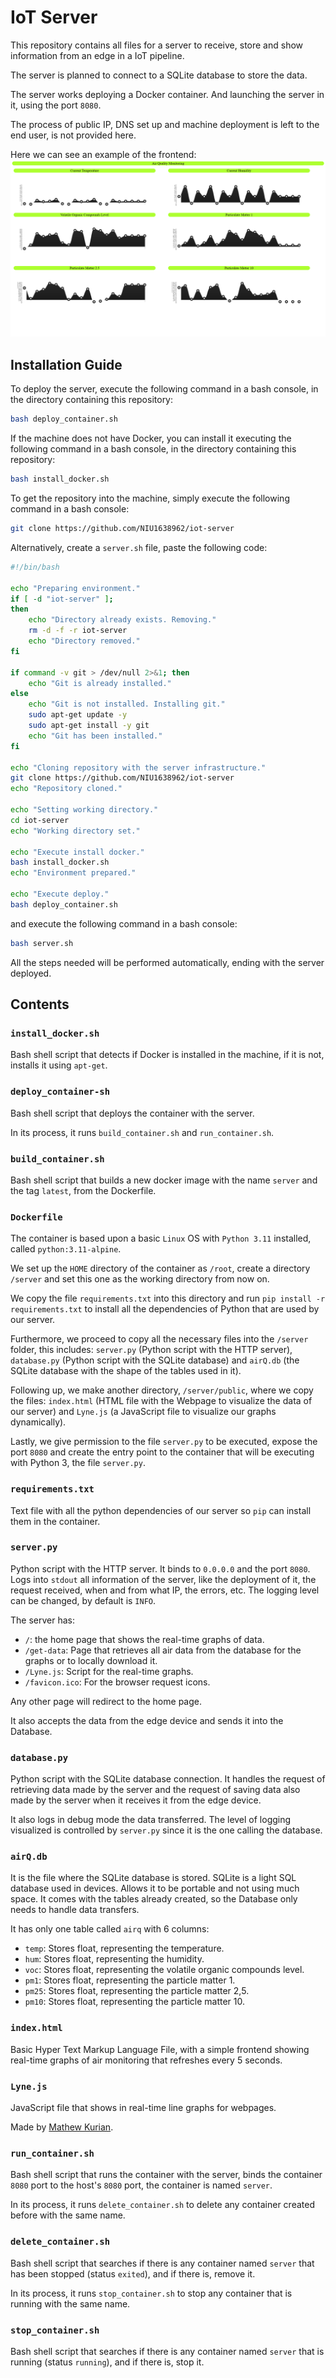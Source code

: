 # IoT Server
This repository contains all files for a server to receive, store and show information from an edge in a IoT pipeline. 

The server is planned to connect to a SQLite database to store the data.

The server works deploying a Docker container. And launching the server in it, using the port `8080`.

The process of public IP, DNS set up and machine deployment is left to the end user, is not provided here.

Here we can see an example of the frontend:
![Image of the front end of the Webpage provided by the server](images/frontend.png)

## Installation Guide
To deploy the server, execute the following command in a bash console, in the directory containing this repository:

````bash
bash deploy_container.sh
````

If the machine does not have Docker, you can install it executing the following command in a bash console, in the directory containing this repository:

````bash
bash install_docker.sh
````

To get the repository into the machine, simply execute the following command in a bash console:

````bash
git clone https://github.com/NIU1638962/iot-server
````

Alternatively, create a `server.sh` file, paste the following code:

````bash
#!/bin/bash

echo "Preparing environment."
if [ -d "iot-server" ];
then
    echo "Directory already exists. Removing."
    rm -d -f -r iot-server
    echo "Directory removed."
fi

if command -v git > /dev/null 2>&1; then
    echo "Git is already installed."
else
    echo "Git is not installed. Installing git."
    sudo apt-get update -y
    sudo apt-get install -y git
    echo "Git has been installed."
fi

echo "Cloning repository with the server infrastructure."
git clone https://github.com/NIU1638962/iot-server
echo "Repository cloned."

echo "Setting working directory."
cd iot-server
echo "Working directory set."

echo "Execute install docker."
bash install_docker.sh
echo "Environment prepared."

echo "Execute deploy."
bash deploy_container.sh
````

and execute the following command in a bash console:

````bash
bash server.sh
````

All the steps needed will be performed automatically, ending with the server deployed.

## Contents
### `install_docker.sh`
Bash shell script that detects if Docker is installed in the machine, if it is not, installs it using `apt-get`.

### `deploy_container-sh`
Bash shell script that deploys the container with the server. 

In its process, it runs `build_container.sh` and `run_container.sh`.

### `build_container.sh`
Bash shell script that builds a new docker image with the name `server` and the tag `latest`, from the Dockerfile.

### `Dockerfile`
The container is based upon a basic `Linux` OS with `Python 3.11` installed, called `python:3.11-alpine`.

We set up the `HOME` directory of the container as `/root`, create a directory `/server` and set this one as the working directory from now on.

We copy the file `requirements.txt` into this directory and run `pip install -r requirements.txt` to install all the dependencies of Python that are used by our server.

Furthermore, we proceed to copy all the necessary files into the `/server` folder, this includes: `server.py` (Python script with the HTTP server), `database.py` (Python script with the SQLite database) and `airQ.db` (the SQLite database with the shape of the tables used in it).

Following up, we make another directory, `/server/public`, where we copy the files: `index.html` (HTML file with the Webpage to visualize the data of our server) and `Lyne.js` (a JavaScript file to visualize our graphs dynamically).

Lastly, we give permission to the file `server.py` to be executed, expose the port `8080` and create the entry point to the container that will be executing with Python 3, the file `server.py`.

### `requirements.txt`
Text file with all the python dependencies of our server so `pip` can install them in the container.

### `server.py`
Python script with the HTTP server. It binds to `0.0.0.0` and the port `8080`. Logs into `stdout` all information of the server, like the deployment of it, the request received, when and from what IP, the errors, etc. The logging level can be changed, by default is `INFO`.

The server has:
 - `/`: the home page that shows the real-time graphs of data. 
 - `/get-data`: Page that retrieves all air data from the database for the graphs or to locally download it.
 - `/Lyne.js`: Script for the real-time graphs.
 - `/favicon.ico`: For the browser request icons.

Any other page will redirect to the home page.

It also accepts the data from the edge device and sends it into the Database.

### `database.py`
Python script with the SQLite database connection. It handles the request of retrieving data made by the server and the request of saving data also made by the server when it receives it from the edge device.

It also logs in debug mode the data transferred. The level of logging visualized is controlled by `server.py` since it is the one calling the database.

### `airQ.db`
It is the file where the SQLite database is stored. SQLite is a light SQL database used in devices. Allows it to be portable and not using much space. It comes with the tables already created, so the Database only needs to handle data transfers.

It has only one table called `airq` with 6 columns:
- `temp`: Stores float, representing the temperature.
- `hum`: Stores float, representing the humidity.
- `voc`: Stores float, representing the volatile organic compounds level.
- `pm1`: Stores float, representing the particle matter 1.
- `pm25`: Stores float, representing the particle matter 2,5.
- `pm10`: Stores float, representing the particle matter 10.

### `index.html`
Basic Hyper Text Markup Language File, with a simple frontend showing real-time graphs of air monitoring that refreshes every 5 seconds.

### `Lyne.js`
JavaScript file that shows in real-time line graphs for webpages.

Made by [Mathew Kurian](https://github.com/mathew-kurian/Lyne.js).

### `run_container.sh`
Bash shell script that runs the container with the server, binds the container `8080` port to the host's `8080` port, the container is named `server`. 

In its process, it runs `delete_container.sh` to delete any container created before with the same name.

### `delete_container.sh`
Bash shell script that searches if there is any container named `server` that has been stopped (status `exited`), and if there is, remove it.

In its process, it runs `stop_container.sh` to stop any container that is running with the same name.

### `stop_container.sh`
Bash shell script that searches if there is any container named `server` that is running (status `running`), and if there is, stop it.

